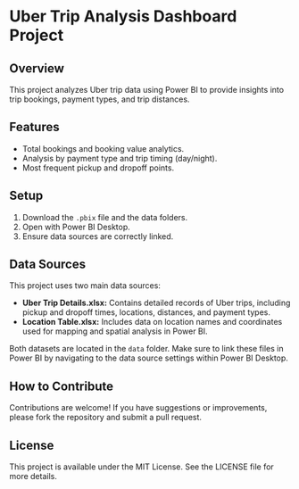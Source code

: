 # Uber Trip Analysis Dashboard Project

## Overview
This project analyzes Uber trip data using Power BI to provide insights into trip bookings, payment types, and trip distances.

## Features
- Total bookings and booking value analytics.
- Analysis by payment type and trip timing (day/night).
- Most frequent pickup and dropoff points.

## Setup
1. Download the `.pbix` file and the data folders.
2. Open with Power BI Desktop.
3. Ensure data sources are correctly linked.

## Data Sources
This project uses two main data sources:
- **Uber Trip Details.xlsx:** Contains detailed records of Uber trips, including pickup and dropoff times, locations, distances, and payment types.
- **Location Table.xlsx:** Includes data on location names and coordinates used for mapping and spatial analysis in Power BI.

Both datasets are located in the `data` folder. Make sure to link these files in Power BI by navigating to the data source settings within Power BI Desktop.

## How to Contribute
Contributions are welcome! If you have suggestions or improvements, please fork the repository and submit a pull request.

## License
This project is available under the MIT License. See the LICENSE file for more details.
